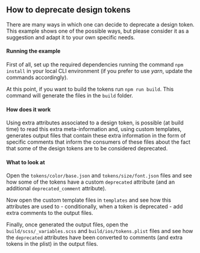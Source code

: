 ## How to deprecate design tokens

There are many ways in which one can decide to deprecate a design token. This example shows one of the possible ways, but please consider it as a suggestion and adapt it to your own specific needs.

#### Running the example

First of all, set up the required dependencies running the command `npm install` in your local CLI environment (if you prefer to use *yarn*, update the commands accordingly).

At this point, if you want to build the tokens run `npm run build`. This command will generate the files in the `build` folder.


#### How does it work

Using extra attributes associated to a design token, is possible (at build time) to read this extra meta-information and, using custom templates, generates output files that contain these extra information in the form of specific comments that inform the consumers of these files about the fact that some of the design tokens are to be considered deprecated.


#### What to look at

Open the `tokens/color/base.json` and `tokens/size/font.json` files and see how some of the tokens have a custom `deprecated` attribute (and an additional `deprecated_comment` attribute).

Now open the custom template files in `templates` and see how this attributes are used to - conditionally, when a token is deprecated - add extra comments to the output files.

Finally, once generated the output files, open the `build/scss/_variables.scss` and `build/ios/tokens.plist` files and see how the `deprecated` attributes have been converted to comments (and extra tokens in the plist) in the output files.